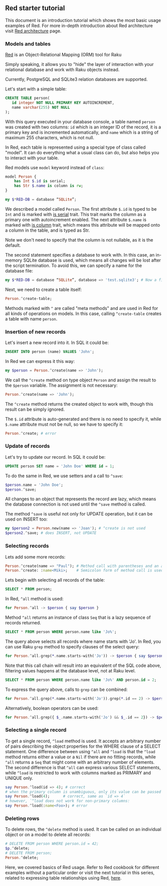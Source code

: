 ## Red starter tutorial

This document is an introduction tutorial which shows the most basic usage examples of Red.
For more in-depth introduction about Red architecture visit [Red architecture](tutorials/architecture) page.

### Models and tables

[Red](https://github.com/FCO/Red) is an Object-Relational Mapping (ORM) tool for Raku

Simply speaking, it allows you to "hide" the layer of interaction
with your relational database and work with Raku objects instead.

Currently, PostgreSQL and SQLite3 relation databases are supported.

Let's start with a simple table:

```sql
CREATE TABLE person(
   id integer NOT NULL PRIMARY KEY AUTOINCREMENT,
   name varchar(255) NOT NULL
);
```

With this query executed in your database console, a table named `person` was created with
two columns: `id` which is an integer ID of the record, it is a primary key and is
incremented automatically, and `name` which is a string of maximum 255 characters, which is not null.

In Red, each table is represented using a special type of class called "model". It can do
everything what a usual class can do, but also helps you to interact with your table.

Red models use `model` keyword instead of `class`:

```raku
model Person {
    has Int $.id is serial;
    has Str $.name is column is rw;
}

my $*RED-DB = database “SQLite”;
```

We described a model called `Person`. The first attribute `$.id` is typed to be `Int`
and is marked with [is serial](api/Red/Traits) trait. This trait marks the column as a primary one with
autoincrement enabled. The next attribute `$.name` is marked with [is column](api/Red/Traits) trait, which
means this attribute will be mapped onto a column in the table, and is typed as Str.

Note we don't need to specify that the column is not nullable, as it is the default.

The second statement specifies a database to work with. In this case,
an in-memory SQLite database is used, which means all changes will be lost after
the script termination. To avoid this, we can specify a name for the database file:

```raku
my $*RED-DB = database “SQLite”, database => 'test.sqlite3'; # Now a file `test.sqlite3` will be created
```

Next, we need to create a table itself:


```raku
Person.^create-table;
```

Methods marked with `^` are called "meta methods" and are used in Red
for all kinds of operations on models. In this case, calling `^create-table`
creates a table with name `person`.

### Insertion of new records

Let's insert a new record into it. In SQL it could be:

```sql
INSERT INTO person (name) VALUES 'John';
```

In Red we can express it this way:

```raku
my $person = Person.^create(name => 'John');
```

We call the `^create` method on type object `Person` and assign the result
to the `$person` variable. The assignment is not necessary:

```raku
Person.^create(name => 'John');
```

The `^create` method returns the created object to work with, though
this result can be simply ignored.

The `$.id` attribute is auto-generated and there is no need to specify it,
while `$.name` attribute must not be null, so we have to specify it:

```raku
Person.^create; # error
```

### Update of records

Let's try to update our record. In SQL it could be:

```sql
UPDATE person SET name = 'John Doe' WHERE id = 1;
```

To do the same in Red, we use setters and a call to `^save`:

```raku
$person.name = 'John Doe';
$person.^save;
```

All changes to an object that represents the record are lazy,
which means the database connection is not used until the `^save`
method is called.

The method `^save` is useful not only for UPDATE operation, but it can be used on
INSERT too:

```raku
my $person2 = Person.new(name => 'Joan'); # ^create is not used
$person2.^save; # does INSERT, not UPDATE
```

### Selecting records

Lets add some more records:

```raku
Person.^create(name => "Paul"); # Method call with parentheses and an arrow pair
Person.^create: :name<Miki>;    # Semicolon form of method call is used
```

Lets begin with selecting all records of the table:

```sql
SELECT * FROM person;
```

In Red, `^all` method is used:

```raku
for Person.^all -> $person { say $person }
```

Method `^all` returns an instance of class `Seq` that is a lazy sequence of records returned.

```sql
SELECT * FROM person WHERE person.name like 'Jo%';
```

The query above selects all records where name starts with 'Jo'. In Red, you can use Raku `grep`
method to specify clauses of the select query:

```raku
for Person.^all.grep(*.name.starts-with('Jo')) -> $person { say $person }
```

Note that this call chain will result into an equivalent of the SQL code above,
filtering values happens at the database level, not at Raku level.

```sql
SELECT * FROM person WHERE person.name like 'Jo%' AND person.id = 2;
```

To express the query above, calls to `grep` can be combined:

```raku
for Person.^all.grep(*.name.starts-with('Jo')).grep(*.id == 2) -> $person { say $person }
```

Alternatively, boolean operators can be used:

```raku
for Person.^all.grep({ $_.name.starts-with('Jo') && $_.id == 2}) -> $person { say $person }
```

### Selecting a single record

To get a single record, `^load` method is used. It accepts an arbitrary number of pairs
describing the object properties for the WHERE clause of a SELECT statement. One difference
between using `^all` and `^load` is that the `^load` method returns either a value or a `Nil`
if there are no fitting records, while `^all` returns a `Seq` that might come
with an arbitrary number of elements. The second difference is that `^all` can express
various SELECT statements, while `^load` is restricted to work with columns marked as PRIMARY
and UNIQUE only.

```raku
say Person.^load(id => 4); # correct
# when the primary column is unambiguous, only its value can be passed
say Person.^load(4);      # correct, same as `id => 4`
# however, `^load does not work for non-primary columns:
say Person.^load(:name<Foo>); # error
```

### Deleting rows

To delete rows, the `^delete` method is used. It can be called on an individual
object or on a model to delete all records:

```raku
# DELETE FROM person WHERE person.id = 42;
$p.^delete;
# DELETE FROM person;
Person.^delete;
```

Here, we covered basics of Red usage. Refer to Red cookbook
for different examples without a particular order or visit the next
tutorial in this series, related to expressing table relationships
using Red, [here](tutorials/relationships).
